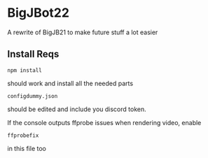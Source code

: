 # BigJBot22

A rewrite of BigJB21 to make future stuff a lot easier

## Install Reqs

```
npm install
```
should work and install all the needed parts

```
configdummy.json
```
should be edited and include you discord token.

If the console outputs ffprobe issues when rendering video, enable 
```
ffprobefix
```
in this file too